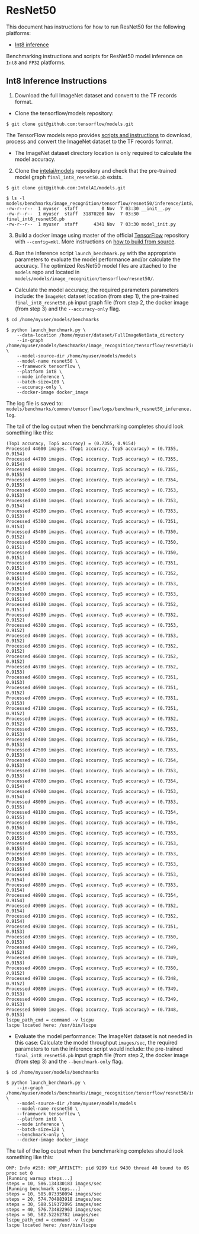 # ResNet50

This document has instructions for how to run ResNet50 for the
following platforms:
* [Int8 inference](#int8-inference-instructions)

Benchmarking instructions and scripts for ResNet50 model inference on `Int8` and `FP32`
platforms.

## Int8 Inference Instructions

1. Download the full ImageNet dataset and convert to the TF records format.

* Clone the tensorflow/models repository:
```
$ git clone git@github.com:tensorflow/models.git
``` 
The TensorFlow models repo provides
[scripts and instructions](https://github.com/tensorflow/models/tree/master/research/slim#an-automated-script-for-processing-imagenet-data)
to download, process and convert the ImageNet dataset to the TF records format.

* The ImageNet dataset directory location is only required to calculate the model accuracy.

2. Clone the 
[intelai/models](https://github.com/intelai/models)
repository and check that the pre-trained model graph `final_int8_resnet50.pb` exists.
```
$ git clone git@github.com:IntelAI/models.git

$ ls -l models/benchmarks/image_recognition/tensorflow/resnet50/inference/int8/
-rw-r--r--  1 myuser  staff         0 Nov  7 03:30 __init__.py
-rw-r--r--  1 myuser  staff  31870200 Nov  7 03:30 final_int8_resnet50.pb
-rw-r--r--  1 myuser  staff      4341 Nov  7 03:30 model_init.py
```

3. Build a docker image using master of the official
[TensorFlow](https://github.com/tensorflow/tensorflow) repository with
`--config=mkl`. More instructions on
[how to build from source](https://software.intel.com/en-us/articles/intel-optimization-for-tensorflow-installation-guide#inpage-nav-5).

4. Run the inference script `launch_benchmark.py` with the appropriate parameters to evaluate the model performance and/or calculate the accuracy.
The optimized ResNet50 model files are attached to the `models` repo and located in  `models/models/image_recognition/tensorflow/resnet50/`.

* Calculate the model accuracy, the required parameters parameters include: the `ImageNet` dataset location (from step 1),
the pre-trained `final_int8_resnet50.pb` input graph file (from step
2, the docker image (from step 3) and the `--accuracy-only` flag.
```
$ cd /home/myuser/models/benchmarks

$ python launch_benchmark.py \
    --data-location /home/myuser/dataset/FullImageNetData_directory
    --in-graph /home/myuser/models/benchmarks/image_recognition/tensorflow/resnet50/inference/int8/final_int8_resnet50.pb \
    --model-source-dir /home/myuser/models/models
    --model-name resnet50 \
    --framework tensorflow \
    --platform int8 \
    --mode inference \
    --batch-size=100 \
    --accuracy-only \
    --docker-image docker_image
```
The log file is saved to:
`models/benchmarks/common/tensorflow/logs/benchmark_resnet50_inference.log`.

The tail of the log output when the benchmarking completes should look
something like this:
```
(Top1 accuracy, Top5 accuracy) = (0.7355, 0.9154)
Processed 44600 images. (Top1 accuracy, Top5 accuracy) = (0.7355, 0.9154)
Processed 44700 images. (Top1 accuracy, Top5 accuracy) = (0.7355, 0.9154)
Processed 44800 images. (Top1 accuracy, Top5 accuracy) = (0.7355, 0.9155)
Processed 44900 images. (Top1 accuracy, Top5 accuracy) = (0.7354, 0.9155)
Processed 45000 images. (Top1 accuracy, Top5 accuracy) = (0.7353, 0.9153)
Processed 45100 images. (Top1 accuracy, Top5 accuracy) = (0.7353, 0.9154)
Processed 45200 images. (Top1 accuracy, Top5 accuracy) = (0.7353, 0.9153)
Processed 45300 images. (Top1 accuracy, Top5 accuracy) = (0.7351, 0.9153)
Processed 45400 images. (Top1 accuracy, Top5 accuracy) = (0.7350, 0.9152)
Processed 45500 images. (Top1 accuracy, Top5 accuracy) = (0.7350, 0.9151)
Processed 45600 images. (Top1 accuracy, Top5 accuracy) = (0.7350, 0.9151)
Processed 45700 images. (Top1 accuracy, Top5 accuracy) = (0.7351, 0.9151)
Processed 45800 images. (Top1 accuracy, Top5 accuracy) = (0.7352, 0.9151)
Processed 45900 images. (Top1 accuracy, Top5 accuracy) = (0.7353, 0.9151)
Processed 46000 images. (Top1 accuracy, Top5 accuracy) = (0.7353, 0.9151)
Processed 46100 images. (Top1 accuracy, Top5 accuracy) = (0.7352, 0.9151)
Processed 46200 images. (Top1 accuracy, Top5 accuracy) = (0.7352, 0.9152)
Processed 46300 images. (Top1 accuracy, Top5 accuracy) = (0.7353, 0.9152)
Processed 46400 images. (Top1 accuracy, Top5 accuracy) = (0.7353, 0.9152)
Processed 46500 images. (Top1 accuracy, Top5 accuracy) = (0.7352, 0.9152)
Processed 46600 images. (Top1 accuracy, Top5 accuracy) = (0.7352, 0.9152)
Processed 46700 images. (Top1 accuracy, Top5 accuracy) = (0.7352, 0.9153)
Processed 46800 images. (Top1 accuracy, Top5 accuracy) = (0.7351, 0.9153)
Processed 46900 images. (Top1 accuracy, Top5 accuracy) = (0.7351, 0.9152)
Processed 47000 images. (Top1 accuracy, Top5 accuracy) = (0.7351, 0.9153)
Processed 47100 images. (Top1 accuracy, Top5 accuracy) = (0.7351, 0.9152)
Processed 47200 images. (Top1 accuracy, Top5 accuracy) = (0.7352, 0.9152)
Processed 47300 images. (Top1 accuracy, Top5 accuracy) = (0.7353, 0.9153)
Processed 47400 images. (Top1 accuracy, Top5 accuracy) = (0.7354, 0.9153)
Processed 47500 images. (Top1 accuracy, Top5 accuracy) = (0.7353, 0.9153)
Processed 47600 images. (Top1 accuracy, Top5 accuracy) = (0.7354, 0.9153)
Processed 47700 images. (Top1 accuracy, Top5 accuracy) = (0.7353, 0.9153)
Processed 47800 images. (Top1 accuracy, Top5 accuracy) = (0.7354, 0.9154)
Processed 47900 images. (Top1 accuracy, Top5 accuracy) = (0.7353, 0.9154)
Processed 48000 images. (Top1 accuracy, Top5 accuracy) = (0.7353, 0.9155)
Processed 48100 images. (Top1 accuracy, Top5 accuracy) = (0.7354, 0.9155)
Processed 48200 images. (Top1 accuracy, Top5 accuracy) = (0.7354, 0.9156)
Processed 48300 images. (Top1 accuracy, Top5 accuracy) = (0.7353, 0.9155)
Processed 48400 images. (Top1 accuracy, Top5 accuracy) = (0.7353, 0.9155)
Processed 48500 images. (Top1 accuracy, Top5 accuracy) = (0.7353, 0.9156)
Processed 48600 images. (Top1 accuracy, Top5 accuracy) = (0.7353, 0.9155)
Processed 48700 images. (Top1 accuracy, Top5 accuracy) = (0.7353, 0.9154)
Processed 48800 images. (Top1 accuracy, Top5 accuracy) = (0.7353, 0.9154)
Processed 48900 images. (Top1 accuracy, Top5 accuracy) = (0.7354, 0.9154)
Processed 49000 images. (Top1 accuracy, Top5 accuracy) = (0.7352, 0.9154)
Processed 49100 images. (Top1 accuracy, Top5 accuracy) = (0.7352, 0.9154)
Processed 49200 images. (Top1 accuracy, Top5 accuracy) = (0.7351, 0.9153)
Processed 49300 images. (Top1 accuracy, Top5 accuracy) = (0.7350, 0.9153)
Processed 49400 images. (Top1 accuracy, Top5 accuracy) = (0.7349, 0.9152)
Processed 49500 images. (Top1 accuracy, Top5 accuracy) = (0.7349, 0.9153)
Processed 49600 images. (Top1 accuracy, Top5 accuracy) = (0.7350, 0.9152)
Processed 49700 images. (Top1 accuracy, Top5 accuracy) = (0.7348, 0.9152)
Processed 49800 images. (Top1 accuracy, Top5 accuracy) = (0.7349, 0.9153)
Processed 49900 images. (Top1 accuracy, Top5 accuracy) = (0.7349, 0.9153)
Processed 50000 images. (Top1 accuracy, Top5 accuracy) = (0.7348, 0.9153)
lscpu_path_cmd = command -v lscpu
lscpu located here: /usr/bin/lscpu
```

* Evaluate the model performance: The ImageNet dataset is not needed in this case:
Calculate the model throughput `images/sec`, the required parameters to run the inference script would include:
the pre-trained `final_int8_resnet50.pb` input graph file (from step
2, the docker image (from step 3) and the `--benchmark-only` flag.

```
$ cd /home/myuser/models/benchmarks

$ python launch_benchmark.py \
    --in-graph /home/myuser/models/benchmarks/image_recognition/tensorflow/resnet50/inference/int8/final_int8_resnet50.pb \
    --model-source-dir /home/myuser/models/models
    --model-name resnet50 \
    --framework tensorflow \
    --platform int8 \
    --mode inference \
    --batch-size=128 \
    --benchmark-only \
    --docker-image docker_image
```
The tail of the log output when the benchmarking completes should look
something like this:
```
OMP: Info #250: KMP_AFFINITY: pid 9299 tid 9430 thread 40 bound to OS proc set 0
[Running warmup steps...]
steps = 10, 586.134330183 images/sec
[Running benchmark steps...]
steps = 10, 585.073350094 images/sec
steps = 20, 574.704883918 images/sec
steps = 30, 588.519372095 images/sec
steps = 40, 576.734822963 images/sec
steps = 50, 582.52262782 images/sec
lscpu_path_cmd = command -v lscpu
lscpu located here: /usr/bin/lscpu
```